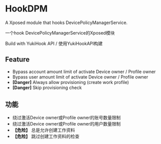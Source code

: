 # HookDPM

A Xposed module that hooks DevicePolicyManagerService.

一个hook DevicePolicyManagerService的Xposed模块

Build with YukiHook API / 使用YukiHookAPI构建

## Feature

- Bypass account amount limit of activate Device owner / Profile owner
- Bypass user amount limit of activate Device owner / Profile owner
- **[Danger]** Always allow provisioning (create work profile)
- **[Danger]** Skip provisioning check

## 功能

- 绕过激活Device owner或Profile owner的账号数量限制
- 绕过激活Device owner或Profile owner的用户数量限制
- **【危险】** 总是允许创建工作资料
- **【危险】** 跳过创建工作资料的检查
